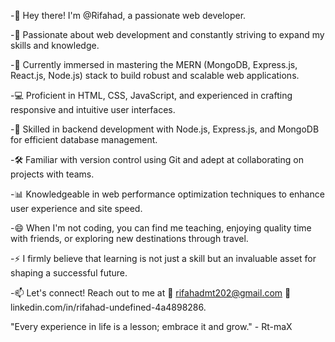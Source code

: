 -👋 Hey there! I'm @Rifahad, a passionate web developer.

-👀 Passionate about web development and constantly striving to expand my skills and knowledge.

-🌱 Currently immersed in mastering the MERN (MongoDB, Express.js, React.js, Node.js) stack to build robust and scalable web applications.

-💻 Proficient in HTML, CSS, JavaScript, and experienced in crafting responsive and intuitive user interfaces.

-🔧 Skilled in backend development with Node.js, Express.js, and MongoDB for efficient database management.

-🛠️ Familiar with version control using Git and adept at collaborating on projects with teams.

-📊 Knowledgeable in web performance optimization techniques to enhance user experience and site speed.

-😄 When I'm not coding, you can find me teaching, enjoying quality time with friends, or exploring new destinations through travel.

-⚡ I firmly believe that learning is not just a skill but an invaluable asset for shaping a successful future.

-📫 Let's connect! Reach out to me at 📧 rifahadmt202@gmail.com
💼linkedin.com/in/rifahad-undefined-4a4898286.

"Every experience in life is a lesson; embrace it and grow."
                                                         - Rt-maX


<!---
Rifahad/Rifahad is a ✨ special ✨ repository because its `README.md` (this file) appears on your GitHub profile.
You can click the Preview link to take a look at your changes.
--->
